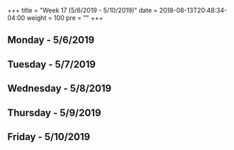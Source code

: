 +++
title = "Week 17 (5/6/2019 - 5/10/2019)"
date = 2018-08-13T20:48:34-04:00
weight = 100
pre = "<b></b>"
+++

## Monday - 5/6/2019

## Tuesday - 5/7/2019

## Wednesday - 5/8/2019

## Thursday - 5/9/2019

## Friday - 5/10/2019